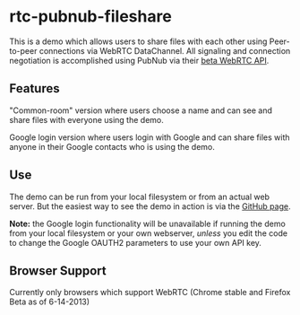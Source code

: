 rtc-pubnub-fileshare
====================
This is a demo which allows users to share files with each other using Peer-to-peer connections via WebRTC DataChannel. All signaling and connection negotiation is accomplished using PubNub via their [beta WebRTC API](https://github.com/pubnub/webrtc).

Features
---------------
"Common-room" version where users choose a name and can see and share files with everyone using the demo.

Google login version where users login with Google and can share files with anyone in their Google contacts who is using the demo.

Use
---------------
The demo can be run from your local filesystem or from an actual web server. But the easiest way to see the demo in action is via the [GitHub page](http://tskimmett.github.io/rtc-pubnub-fileshare).

**Note:** the Google login functionality will be unavailable if running the demo from your local filesystem or your own webserver, *unless* you edit the code to change the Google OAUTH2 parameters to use your own API key.

Browser Support
---------------
Currently only browsers which support WebRTC (Chrome stable and Firefox Beta as of 6-14-2013)